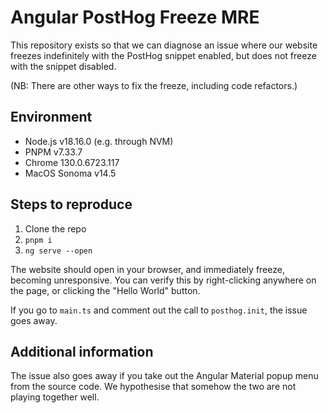 # Angular PostHog Freeze MRE

This repository exists so that we can diagnose an issue where our website freezes indefinitely with the PostHog snippet enabled, but does not freeze with the snippet disabled.

(NB: There are other ways to fix the freeze, including code refactors.)

## Environment

- Node.js v18.16.0 (e.g. through NVM)
- PNPM v7.33.7
- Chrome 130.0.6723.117
- MacOS Sonoma v14.5

## Steps to reproduce

1. Clone the repo
1. `pnpm i`
1. `ng serve --open`

The website should open in your browser, and immediately freeze, becoming unresponsive. You can verify this by right-clicking anywhere on the page, or clicking the "Hello World" button.

If you go to `main.ts` and comment out the call to `posthog.init`, the issue goes away.

## Additional information

The issue also goes away if you take out the Angular Material popup menu from the source code. We hypothesise that somehow the two are not playing together well.
